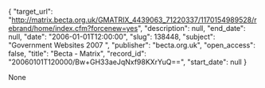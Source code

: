 {
  "target_url": "http://matrix.becta.org.uk/GMATRIX_4439063_71220337/1170154989528/rebrand/home/index.cfm?forcenew=yes", 
  "description": null, 
  "end_date": null, 
  "date": "2006-01-01T12:00:00", 
  "slug": 138448, 
  "subject": "Government Websites 2007 ", 
  "publisher": "becta.org.uk", 
  "open_access": false, 
  "title": "Becta - Matrix", 
  "record_id": "20060101T120000/Bw+GH33aeJqNxf98KXrYuQ==", 
  "start_date": null
}

None